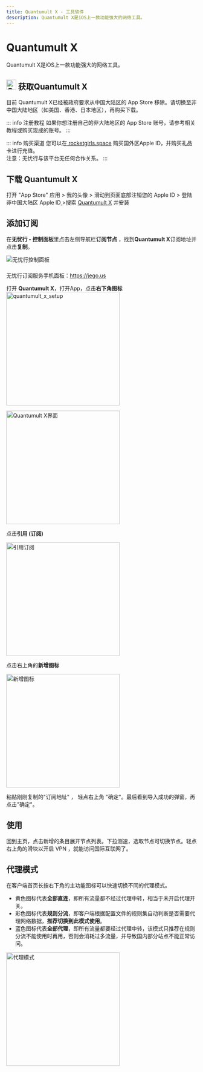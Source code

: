 ```yaml
---
title: Quantumult X - 工具软件
description: Quantumult X是iOS上一款功能强大的网络工具。
---
```


# Quantumult X

Quantumult X是iOS上一款功能强大的网络工具。

## <img src="/images/image_spaces_2FtaiByLw8cj0IZKJTlaiM_2Fuploads_2Fuap2kKrwZ32jilQhXxlt_2Fquantumultx_3.png" width="26" height="26" alt="Quantumult X图标"> 获取Quantumult  X

目前 Quantumult X已经被政府要求从中国大陆区的 App Store 移除。请切换至非中国大陆地区（如美国、香港、日本地区），再购买下载。

::: info 注册教程
如果你想注册自己的非大陆地区的 App Store 账号，请参考相关教程或购买现成的账号。
:::

::: info 购买渠道
您可以在[ rocketgirls.space](http://www.rocketgirls.space/) 购买国外区Apple ID，并购买礼品卡进行充值。\
注意：无忧行与该平台无任何合作关系。
:::

## 下载 Quantumult X

打开 "App Store" 应用 > 我的头像 > 滑动到页面底部注销您的 Apple ID > 登陆非中国大陆区 Apple ID[ ](https://apps.apple.com/us/app/quantumult-x/id1443988620)>搜索 [Quantumult X](https://apps.apple.com/us/app/quantumult-x/id1443988620) 并安装

## 添加订阅

在**无忧行 - 控制面板**里点击左侧导航栏**订阅节点** ，找到**Quantumult X**订阅地址并点击**复制**。

<img src="/images/image_spaces_2FtaiByLw8cj0IZKJTlaiM_2Fuploads_2FQm1BeQfkNoZIVisl8RpP_2Fimage_1.png" alt="无忧行控制面板">

<div class="tip custom-block" style="padding-top: 8px">

无忧行订阅服务手机面板：<https://jego.us>

</div>

打开 **Quantumult X**，打开App，点击**右下角图标** <img src="https://file.olo4.com/unpanel/quantumult%20x%20setup.jpg" alt="quantumult_x_setup" width="300">

<img src="/images/image_spaces_2FtaiByLw8cj0IZKJTlaiM_2Fuploads_2FTYLTzRrBAtQzw9mgGxzK_2Fimage_3.png" alt="Quantumult X界面" width="300">

点击**引用 (订阅)**

<img src="/images/image_spaces_2FtaiByLw8cj0IZKJTlaiM_2Fuploads_2F97V2k4pLgEOedDsWg1Vm_2Fimage_1.png" alt="引用订阅" width="300">

点击右上角的**新增图标**

<img src="/images/image_spaces_2FtaiByLw8cj0IZKJTlaiM_2Fuploads_2Fuk1yuYNiBlEaMsKoAONI_2Fimage_2.png" alt="新增图标" width="300">

粘贴刚刚复制的"订阅地址" ， 轻点右上角 "确定"。最后看到导入成功的弹窗，再点击"确定"。

## 使用

回到主页，点击新增的条目展开节点列表。下拉测速，选取节点可切换节点。轻点右上角的滑块以开启 VPN ，就能访问国际互联网了。

## 代理模式

在客户端首页长按右下角的主功能图标可以快速切换不同的代理模式。

* 黄色图标代表**全部直连**，即所有流量都不经过代理中转，相当于未开启代理开关。
* 彩色图标代表**规则分流**，即客户端根据配置文件的规则集自动判断是否需要代理网络数据，**推荐切换到此模式使用**。
* 蓝色图标代表**全部代理**，即所有流量都要经过代理中转，该模式只推荐在规则分流不能使用时再用，否则会消耗过多流量，并导致国内部分站点不能正常访问。

<img src="/images/image_spaces_2FtaiByLw8cj0IZKJTlaiM_2Fuploads_2FmHZ6WRyt5hJsKl3g3SUI_2Fimage_3.png" alt="代理模式" width="300">
